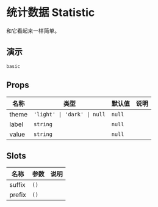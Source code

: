 # 统计数据 Statistic
和它看起来一样简单。
## 演示
```demo
basic
```
## Props
|名称|类型|默认值|说明|
|-|-|-|-|
|theme|`'light' \| 'dark' \| null`|`null`||
|label|`string`|`null`||
|value|`string`|`null`||

## Slots
|名称|参数|说明|
|-|-|-|
|suffix|`()`||
|prefix|`()`||